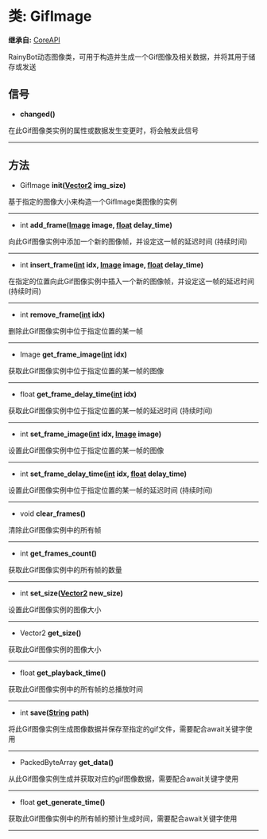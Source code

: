 # 类: GifImage  
  
**继承自:** [CoreAPI](CoreAPI.md)  
  
RainyBot动态图像类，可用于构造并生成一个Gif图像及相关数据，并将其用于储存或发送  
  
## 信号 
  
- **changed()**  
  
在此Gif图像类实例的属性或数据发生变更时，将会触发此信号  
  
---  
  
## 方法 
  
- GifImage **init([Vector2](https://docs.godotengine.org/en/latest/classes/class_vector2.html) img_size)**  
  
基于指定的图像大小来构造一个GifImage类图像的实例  
  
---  
  
- int **add_frame([Image](https://docs.godotengine.org/en/latest/classes/class_image.html) image, [float](https://docs.godotengine.org/en/latest/classes/class_float.html) delay_time)**  
  
向此Gif图像实例中添加一个新的图像帧，并设定这一帧的延迟时间 (持续时间)  
  
---  
  
- int **insert_frame([int](https://docs.godotengine.org/en/latest/classes/class_int.html) idx, [Image](https://docs.godotengine.org/en/latest/classes/class_image.html) image, [float](https://docs.godotengine.org/en/latest/classes/class_float.html) delay_time)**  
  
在指定的位置向此Gif图像实例中插入一个新的图像帧，并设定这一帧的延迟时间 (持续时间)  
  
---  
  
- int **remove_frame([int](https://docs.godotengine.org/en/latest/classes/class_int.html) idx)**  
  
删除此Gif图像实例中位于指定位置的某一帧  
  
---  
  
- Image **get_frame_image([int](https://docs.godotengine.org/en/latest/classes/class_int.html) idx)**  
  
获取此Gif图像实例中位于指定位置的某一帧的图像  
  
---  
  
- float **get_frame_delay_time([int](https://docs.godotengine.org/en/latest/classes/class_int.html) idx)**  
  
获取此Gif图像实例中位于指定位置的某一帧的延迟时间 (持续时间)  
  
---  
  
- int **set_frame_image([int](https://docs.godotengine.org/en/latest/classes/class_int.html) idx, [Image](https://docs.godotengine.org/en/latest/classes/class_image.html) image)**  
  
设置此Gif图像实例中位于指定位置的某一帧的图像  
  
---  
  
- int **set_frame_delay_time([int](https://docs.godotengine.org/en/latest/classes/class_int.html) idx, [float](https://docs.godotengine.org/en/latest/classes/class_float.html) delay_time)**  
  
设置此Gif图像实例中位于指定位置的某一帧的延迟时间 (持续时间)  
  
---  
  
- void **clear_frames()**  
  
清除此Gif图像实例中的所有帧  
  
---  
  
- int **get_frames_count()**  
  
获取此Gif图像实例中的所有帧的数量  
  
---  
  
- int **set_size([Vector2](https://docs.godotengine.org/en/latest/classes/class_vector2.html) new_size)**  
  
设置此Gif图像实例的图像大小  
  
---  
  
- Vector2 **get_size()**  
  
获取此Gif图像实例的图像大小  
  
---  
  
- float **get_playback_time()**  
  
获取此Gif图像实例中的所有帧的总播放时间  
  
---  
  
- int **save([String](https://docs.godotengine.org/en/latest/classes/class_string.html) path)**  
  
将此Gif图像实例生成图像数据并保存至指定的gif文件，需要配合await关键字使用  
  
---  
  
- PackedByteArray **get_data()**  
  
从此Gif图像实例生成并获取对应的gif图像数据，需要配合await关键字使用  
  
---  
  
- float **get_generate_time()**  
  
获取此Gif图像实例中的所有帧的预计生成时间，需要配合await关键字使用  
  
---  
  

